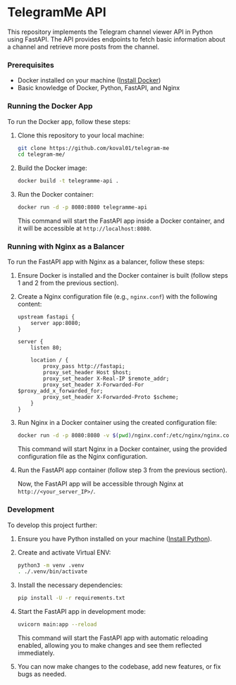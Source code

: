 # TelegramMe API

This repository implements the Telegram channel viewer API in Python using FastAPI. The API provides endpoints to fetch basic information about a channel and retrieve more posts from the channel.

### Prerequisites

- Docker installed on your machine ([Install Docker](https://docs.docker.com/get-docker/))
- Basic knowledge of Docker, Python, FastAPI, and Nginx

### Running the Docker App

To run the Docker app, follow these steps:

1. Clone this repository to your local machine:

   ```bash
   git clone https://github.com/koval01/telegram-me
   cd telegram-me/
   ```

2. Build the Docker image:

   ```bash
   docker build -t telegramme-api .
   ```

3. Run the Docker container:

   ```bash
   docker run -d -p 8080:8080 telegramme-api
   ```

   This command will start the FastAPI app inside a Docker container, and it will be accessible at `http://localhost:8080`.

### Running with Nginx as a Balancer

To run the FastAPI app with Nginx as a balancer, follow these steps:

1. Ensure Docker is installed and the Docker container is built (follow steps 1 and 2 from the previous section).

2. Create a Nginx configuration file (e.g., `nginx.conf`) with the following content:

   ```nginx
   upstream fastapi {
       server app:8080;
   }

   server {
       listen 80;

       location / {
           proxy_pass http://fastapi;
           proxy_set_header Host $host;
           proxy_set_header X-Real-IP $remote_addr;
           proxy_set_header X-Forwarded-For $proxy_add_x_forwarded_for;
           proxy_set_header X-Forwarded-Proto $scheme;
       }
   }
   ```

3. Run Nginx in a Docker container using the created configuration file:

   ```bash
   docker run -d -p 8080:8080 -v $(pwd)/nginx.conf:/etc/nginx/nginx.conf:ro --name nginx nginx
   ```

   This command will start Nginx in a Docker container, using the provided configuration file as the Nginx configuration.

4. Run the FastAPI app container (follow step 3 from the previous section).

   Now, the FastAPI app will be accessible through Nginx at `http://<your_server_IP>/`.

### Development

To develop this project further:

1. Ensure you have Python installed on your machine ([Install Python](https://www.python.org/downloads/)).

2. Create and activate Virtual ENV:

   ```bash
   python3 -m venv .venv
   . ./.venv/bin/activate
   ```

3. Install the necessary dependencies:

   ```bash
   pip install -U -r requirements.txt
   ```

4. Start the FastAPI app in development mode:

   ```bash
   uvicorn main:app --reload
   ```

   This command will start the FastAPI app with automatic reloading enabled, allowing you to make changes and see them reflected immediately.

5. You can now make changes to the codebase, add new features, or fix bugs as needed.
